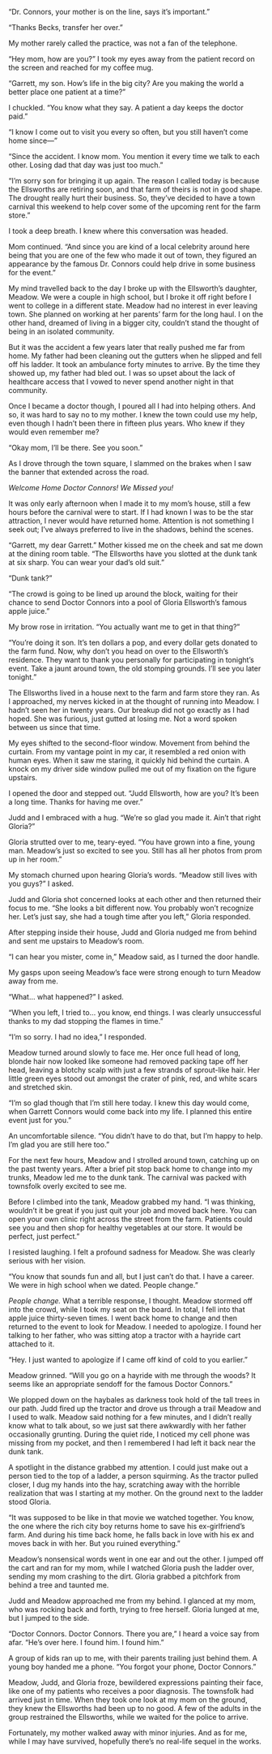 “Dr. Connors, your mother is on the line, says it’s important.”

“Thanks Becks, transfer her over.”

My mother rarely called the practice, was not a fan of the telephone.

“Hey mom, how are you?” I took my eyes away from the patient record on the screen and reached for my coffee mug.

“Garrett, my son. How’s life in the big city? Are you making the world a better place one patient at a time?”

I chuckled. “You know what they say. A patient a day keeps the doctor paid.”

“I know I come out to visit you every so often, but you still haven’t come home since—”

“Since the accident. I know mom. You mention it every time we talk to each other. Losing dad that day was just too much.”

“I’m sorry son for bringing it up again. The reason I called today is because the Ellsworths are retiring soon, and that farm of theirs is not in good shape. The drought really hurt their business. So, they’ve decided to have a town carnival this weekend to help cover some of the upcoming rent for the farm store.”

I took a deep breath. I knew where this conversation was headed.

Mom continued. “And since you are kind of a local celebrity around here being that you are one of the few who made it out of town, they figured an appearance by the famous Dr. Connors could help drive in some business for the event.”

My mind travelled back to the day I broke up with the Ellsworth’s daughter, Meadow. We were a couple in high school, but I broke it off right before I went to college in a different state. Meadow had no interest in ever leaving town. She planned on working at her parents’ farm for the long haul. I on the other hand, dreamed of living in a bigger city, couldn’t stand the thought of being in an isolated community.

But it was the accident a few years later that really pushed me far from home. My father had been cleaning out the gutters when he slipped and fell off his ladder. It took an ambulance forty minutes to arrive. By the time they showed up, my father had bled out. I was so upset about the lack of healthcare access that I vowed to never spend another night in that community.

Once I became a doctor though, I poured all I had into helping others. And so, it was hard to say no to my mother. I knew the town could use my help, even though I hadn’t been there in fifteen plus years. Who knew if they would even remember me?

“Okay mom, I’ll be there. See you soon.”

As I drove through the town square, I slammed on the brakes when I saw the banner that extended across the road.

*Welcome Home Doctor Connors!* *We Missed you!*

It was only early afternoon when I made it to my mom’s house, still a few hours before the carnival were to start. If I had known I was to be the star attraction, I never would have returned home. Attention is not something I seek out; I’ve always preferred to live in the shadows, behind the scenes.

“Garrett, my dear Garrett.” Mother kissed me on the cheek and sat me down at the dining room table. “The Ellsworths have you slotted at the dunk tank at six sharp. You can wear your dad’s old suit.”

“Dunk tank?”

“The crowd is going to be lined up around the block, waiting for their chance to send Doctor Connors into a pool of Gloria Ellsworth’s famous apple juice.”

My brow rose in irritation. “You actually want me to get in that thing?”

“You’re doing it son. It’s ten dollars a pop, and every dollar gets donated to the farm fund. Now, why don’t you head on over to the Ellsworth’s residence. They want to thank you personally for participating in tonight’s event. Take a jaunt around town, the old stomping grounds. I’ll see you later tonight.”

The Ellsworths lived in a house next to the farm and farm store they ran. As I approached, my nerves kicked in at the thought of running into Meadow. I hadn’t seen her in twenty years. Our breakup did not go exactly as I had hoped. She was furious, just gutted at losing me. Not a word spoken between us since that time.

My eyes shifted to the second-floor window. Movement from behind the curtain. From my vantage point in my car, it resembled a red onion with human eyes. When it saw me staring, it quickly hid behind the curtain. A knock on my driver side window pulled me out of my fixation on the figure upstairs.

I opened the door and stepped out. “Judd Ellsworth, how are you? It’s been a long time. Thanks for having me over.”

Judd and I embraced with a hug. “We’re so glad you made it. Ain’t that right Gloria?”

Gloria strutted over to me, teary-eyed. “You have grown into a fine, young man. Meadow’s just so excited to see you. Still has all her photos from prom up in her room.”

My stomach churned upon hearing Gloria’s words. “Meadow still lives with you guys?” I asked.

Judd and Gloria shot concerned looks at each other and then returned their focus to me. “She looks a bit different now. You probably won’t recognize her. Let’s just say, she had a tough time after you left,” Gloria responded.

After stepping inside their house, Judd and Gloria nudged me from behind and sent me upstairs to Meadow’s room.

“I can hear you mister, come in,” Meadow said, as I turned the door handle.

My gasps upon seeing Meadow’s face were strong enough to turn Meadow away from me.

“What… what happened?” I asked.

“When you left, I tried to… you know, end things. I was clearly unsuccessful thanks to my dad stopping the flames in time.”

“I’m so sorry. I had no idea,” I responded.

Meadow turned around slowly to face me. Her once full head of long, blonde hair now looked like someone had removed packing tape off her head, leaving a blotchy scalp with just a few strands of sprout-like hair. Her little green eyes stood out amongst the crater of pink, red, and white scars and stretched skin.

“I’m so glad though that I’m still here today. I knew this day would come, when Garrett Connors would come back into my life. I planned this entire event just for you.”

An uncomfortable silence. “You didn’t have to do that, but I’m happy to help. I’m glad you are still here too.”

For the next few hours, Meadow and I strolled around town, catching up on the past twenty years. After a brief pit stop back home to change into my trunks, Meadow led me to the dunk tank. The carnival was packed with townsfolk overly excited to see me.

Before I climbed into the tank, Meadow grabbed my hand. “I was thinking, wouldn’t it be great if you just quit your job and moved back here. You can open your own clinic right across the street from the farm. Patients could see you and then shop for healthy vegetables at our store. It would be perfect, just perfect.”

I resisted laughing. I felt a profound sadness for Meadow. She was clearly serious with her vision.

“You know that sounds fun and all, but I just can’t do that. I have a career. We were in high school when we dated. People change.”

*People change.* What a terrible response, I thought. Meadow stormed off into the crowd, while I took my seat on the board. In total, I fell into that apple juice thirty-seven times. I went back home to change and then returned to the event to look for Meadow. I needed to apologize. I found her talking to her father, who was sitting atop a tractor with a hayride cart attached to it.

“Hey. I just wanted to apologize if I came off kind of cold to you earlier.”

Meadow grinned. “Will you go on a hayride with me through the woods? It seems like an appropriate sendoff for the famous Doctor Connors.”

We plopped down on the haybales as darkness took hold of the tall trees in our path. Judd fired up the tractor and drove us through a trail Meadow and I used to walk. Meadow said nothing for a few minutes, and I didn’t really know what to talk about, so we just sat there awkwardly with her father occasionally grunting. During the quiet ride, I noticed my cell phone was missing from my pocket, and then I remembered I had left it back near the dunk tank.

A spotlight in the distance grabbed my attention. I could just make out a person tied to the top of a ladder, a person squirming. As the tractor pulled closer, I dug my hands into the hay, scratching away with the horrible realization that was I starting at my mother. On the ground next to the ladder stood Gloria.

“It was supposed to be like in that movie we watched together. You know, the one where the rich city boy returns home to save his ex-girlfriend’s farm. And during his time back home, he falls back in love with his ex and moves back in with her. But you ruined everything.”

Meadow’s nonsensical words went in one ear and out the other. I jumped off the cart and ran for my mom, while I watched Gloria push the ladder over, sending my mom crashing to the dirt. Gloria grabbed a pitchfork from behind a tree and taunted me.

Judd and Meadow approached me from my behind. I glanced at my mom, who was rocking back and forth, trying to free herself. Gloria lunged at me, but I jumped to the side.

“Doctor Connors. Doctor Connors. There you are,” I heard a voice say from afar. “He’s over here. I found him. I found him.”

A group of kids ran up to me, with their parents trailing just behind them. A young boy handed me a phone. “You forgot your phone, Doctor Connors.”

Meadow, Judd, and Gloria froze, bewildered expressions painting their face, like one of my patients who receives a poor diagnosis. The townsfolk had arrived just in time. When they took one look at my mom on the ground, they knew the Ellsworths had been up to no good. A few of the adults in the group restrained the Ellsworths, while we waited for the police to arrive.

Fortunately, my mother walked away with minor injuries. And as for me, while I may have survived, hopefully there’s no real-life sequel in the works.